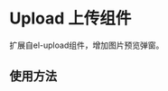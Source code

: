 # Upload 上传组件

扩展自el-upload组件，增加图片预览弹窗。

## 使用方法
<demo src="@/components/Upload/demos/demo.vue" title="基础用法" />
